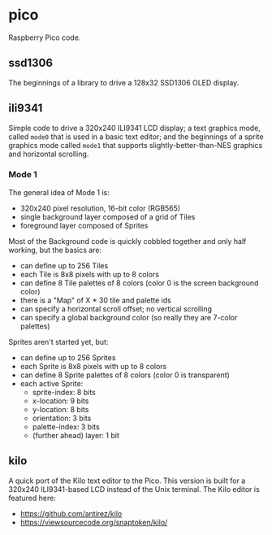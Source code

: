 # pico
Raspberry Pico code.

## ssd1306

The beginnings of a library to drive a 128x32 SSD1306 OLED display.

## ili9341

Simple code to drive a 320x240 ILI9341 LCD display; a text graphics mode, called `mode0` that is used in a basic text editor; and the beginnings of a sprite graphics mode called `mode1` that supports slightly-better-than-NES graphics and horizontal scrolling.

### Mode 1

The general idea of Mode 1 is:
* 320x240 pixel resolution, 16-bit color (RGB565)
* single background layer composed of a grid of Tiles
* foreground layer composed of Sprites

Most of the Background code is quickly cobbled together and only half working, but the basics are:
* can define up to 256 Tiles
* each Tile is 8x8 pixels with up to 8 colors
* can define 8 Tile palettes of 8 colors (color 0 is the screen background color)
* there is a "Map" of X * 30 tile and palette ids
* can specify a horizontal scroll offset; no vertical scrolling
* can specify a global background color (so really they are 7-color palettes)

Sprites aren't started yet, but:
* can define up to 256 Sprites
* each Sprite is 8x8 pixels with up to 8 colors
* can define 8 Sprite palettes of 8 colors (color 0 is transparent)
* each active Sprite:
  * sprite-index: 8 bits
  * x-location: 9 bits
  * y-location: 8 bits
  * orientation: 3 bits
  * palette-index: 3 bits
  * (further ahead) layer: 1 bit

## kilo

A quick port of the Kilo text editor to the Pico. This version is built for a 320x240 ILI9341-based LCD instead of the Unix terminal. The Kilo editor is featured here:
* https://github.com/antirez/kilo
* https://viewsourcecode.org/snaptoken/kilo/

